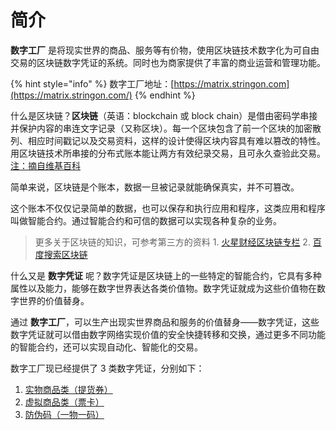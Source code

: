 # 简介

**数字工厂** 是将现实世界的商品、服务等有价物，使用区块链技术数字化为可自由交易的区块链数字凭证的系统。同时也为商家提供了丰富的商业运营和管理功能。

{% hint style="info" %}
数字工厂地址：[https://matrix.stringon.com](https://matrix.stringon.com/)
{% endhint %}

什么是区块链？**区块链**（英语：blockchain 或 block chain）是借由密码学串接并保护内容的串连文字记录（又称区块）。每一个区块包含了前一个区块的加密散列、相应时间戳记以及交易资料，这样的设计使得区块内容具有难以篡改的特性。用区块链技术所串接的分布式账本能让两方有效纪录交易，且可永久查验此交易。 [注：摘自维基百科](https://zh.wikipedia.org/wiki/%E5%8C%BA%E5%9D%97%E9%93%BE)

简单来说，区块链是个账本，数据一旦被记录就能确保真实，并不可篡改。

这个账本不仅仅记录简单的数据，也可以保存和执行应用和程序，这类应用和程序叫做智能合约。通过智能合约和可信的数据可以实现各种复杂的业务。

> 更多关于区块链的知识，可参考第三方的资料 1. [火星财经区块链专栏](https://www.huoxing24.com/learning/) 2. [百度搜索区块链](https://www.baidu.com/s?wd=%E5%8C%BA%E5%9D%97%E9%93%BE)

什么又是 **数字凭证** 呢？数字凭证是区块链上的一些特定的智能合约，它具有多种属性以及能力，能够在数字世界表达各类价值物。数字凭证就成为这些价值物在数字世界的价值替身。

通过 **数字工厂**，可以生产出现实世界商品和服务的价值替身——数字凭证，这些数字凭证就可以借由数字网络实现价值的安全快捷转移和交换，通过更多不同功能的智能合约，还可以实现自动化、智能化的交易。

数字工厂现已经提供了 3 类数字凭证，分别如下：

1. [实物商品类（提货券）](c3/c3-1/)
2. [虚拟商品类（票卡）](c3/c3-2/)
3. [防伪码（一物一码）](c3/c3-3/)




